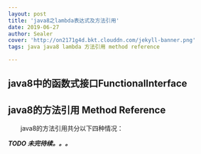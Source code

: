 ```yaml
---
layout: post
title: 'java8之lambda表达式及方法引用'
date: 2019-06-27
author: Sealer
cover: 'http://on2171g4d.bkt.clouddn.com/jekyll-banner.png'
tags: java java8 lambda 方法引用 method reference  

---
```


## java8中的函数式接口FunctionalInterface

## java8的方法引用 Method Reference
　　java8的方法引用共分以下四种情况：

**_TODO 未完待续。。。_**
